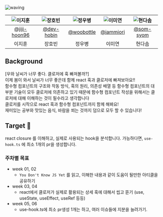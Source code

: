 ![waving](https://capsule-render.vercel.app/api?type=waving&height=240&color=gradient&text=You%20don't%20know%20closure&section=header&reversal=true&textBg=false&fontAlign=54&fontAlignY=32&animation=fadeIn)

<div align="center">

| ![이지훈](https://images.weserv.nl/?url=https://avatars.githubusercontent.com/u/94469974?v=4&w=25%&fit=cover&maxage=7d) | ![장호빈](https://images.weserv.nl/?url=https://avatars.githubusercontent.com/u/66239735?v=4&w=25%&fit=cover&maxage=7d) | ![정우병](https://images.weserv.nl/?url=https://avatars.githubusercontent.com/u/50283326?v=4&w=25%&fit=cover&maxage=7d) | ![이미연](https://images.weserv.nl/?url=https://avatars.githubusercontent.com/u/46439995?v=4&w=25%&fit=cover&maxage=7d) | ![현다솜](https://images.weserv.nl/?url=https://avatars.githubusercontent.com/u/60869490?v=4&w=25%&fit=cover&maxage=7d) |
| :---------------------------------------------------------------------------------------------------------------------: | :---------------------------------------------------------------------------------------------------------------------: | :---------------------------------------------------------------------------------------------------------------------: | :---------------------------------------------------------------------------------------------------------------------: | :---------------------------------------------------------------------------------------------------------------------: |
|                                     [@jiji-hoon96](https://github.com/jiji-hoon96)                                      |                                       [@dev-hobin](https://github.com/dev-hobin)                                        |                                       [@woobottle](https://github.com/woobottle)                                        |                                        [@iammiori](https://github.com/iammiori)                                         |                                        [@som-syom](https://github.com/som-syom)                                         |
|                                                         이지훈                                                          |                                                         장호빈                                                          |                                                         정우병                                                          |                                                         이미연                                                          |                                                         현다솜                                                          |

</div>

## Background

[우와 날씨가 너무 좋다. 클로저에 훅 빠져볼까?]  
이제 봄이 와서 날씨가 너무 좋은데 함께 react 훅과 클로저에 빠져보아요!!  
함수형 컴포넌트의 구조와 작동 방식, 훅의 원리, 의존성 배열 등 함수형 컴포넌트의 대부분 기술이 모두 클로저에 의존하고 있기 때문에 함수형 컴포넌트 작성을 위해서는 클로저에 대해 이해하는 것이 필수라고 생각합니다  
클로저를 시작으로 react 훅과 함수형 컴포넌트까지 함께 해봐요!  
재미있는 공부와 맛있는 음식, 바람을 쐬는 것까지 덤으로 모두 할 수 있습니다!

## Target 🎯

react closure 를 이해하고, 실제로 사용되는 hook을 분석합니다.
가능하다면, `use-hook.ts` 에 최소 1개의 pr을 생성합니다.

### 주차별 목표

- week 01, 02
  - `You Don't Know JS Yet` 를 읽고, 이해한 내용과 같이 도움이 될만한 아티클을 공유하기
- week 03, 04
  - react에서 클로저가 실제로 활용되는 상세 훅에 대해서 씹고 뜯기 (use, useState, useEffect, useRef 등등)
- week 05, 06
  - use-hook.ts에 최소 pr생성 1개는 하고, 여러 이슈들에 지분을 늘려가기.
